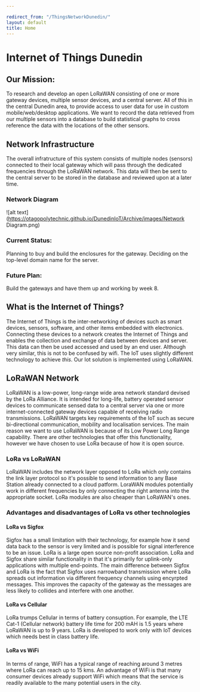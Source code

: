 ```yaml
---

redirect_from: "/ThingsNetworkDunedin/"
layout: default
title: Home
---
```


# Internet of Things Dunedin

## Our Mission:

To research and develop an open LoRaWAN consisting of one or more gateway devices, multiple sensor devices, and a central server. All of this in the central Dunedin area, to provide access to user data for use in custom mobile/web/desktop applications. We want to record the data retrieved from our multiple sensors into a database to build statistical graphs to cross reference the data with the locations of the other sensors.

## Network Infrastructure

The overall infratructure of this system consists of multiple nodes (sensors) connected to their local gateway which will pass through the dedicated frequencies through the LoRaWAN network. This data will then be sent to the central server to be stored in the database and reviewed upon at a later time.

### Network Diagram

![alt text](https://otagopolytechnic.github.io/DunedinIoT/Archive/images/Network Diagram.png)


### Current Status:
Planning to buy and build the enclosures for the gateway.
Deciding on the top-level domain name for the server.

### Future Plan:
Build the gateways and have them up and working by week 8.

## What is the Internet of Things?
The Internet of Things is the inter-networking of devices such as smart devices, sensors, software, and other items embedded with electronics.
Connecting these devices to a network creates the Internet of Things and enables the collection and exchange of data between devices and server. 
This data can then be used accessed and used by an end user. Although very similar, this is not to be confused by wifi. The IoT uses slightly 
different technology to achieve *this*. Our Iot solution is implemented using LoRaWAN.

## LoRaWAN Network
LoRaWAN is a low-power, long-range wide area network standard devised by the LoRa Alliance.
It is intended for long-life, battery operated sensor devices to communicate sensed data to a central server via one or more internet-connected gateway devices capable of receiving radio transmissions. LoRaWAN targets key requirements of the IoT such as secure bi-directional communication, mobility and localisation services. The main reason we want to use LoRaWAN is because of its Low Power Long Range capability. There are other technologies that offer this functionality, however we have chosen to use LoRa because of how it is open source.

### LoRa vs LoRaWAN
LoRaWAN includes the network layer opposed to LoRa which only contains the link layer protocol so it's possible to send information to any Base Station already connected to a cloud patform.
LoraWAN modules potentially work in different frequencies by only connecting the right antenna into the appropriate socket. LoRa modules are also cheaper than LoRaWAN's ones.  

### Advantages and disadvantages of LoRa vs other technologies
#### LoRa vs Sigfox

Sigfox has a small limitation with their technology, for example how it send data back to the sensor is very limited and is possible for signal interference to be an issue.
LoRa is a large open source non-profit association.
LoRa and Sigfox share similar functionality in that it's primarily for uplink-only applications with multiple end-points. 
The main difference between Sigfox and LoRa is the fact that Sigfox uses narrowband transmission where LoRa spreads out information via different frequency channels using encyrpted messages. This improves the capacity of the gateway as the messages are less likely to collides and interfere with one another. 

#### LoRa vs Cellular

LoRa trumps Cellular in terms of battery consuption. For example, the LTE Cat-1 (Cellular network) battery life time for 200 mAH is 1.5 years where LoRaWAN is up to 9 years.
LoRa is developed to work only with IoT devices which needs best in class battery life. 

#### LoRa vs WiFi

In terms of range, WiFI has a typical range of reaching around 3 metres where LoRa can reach up to 15 kms. An advantage of WiFi is that many consumer devices already support WiFi which means that the service is readily available to the many potential users in the city. 



